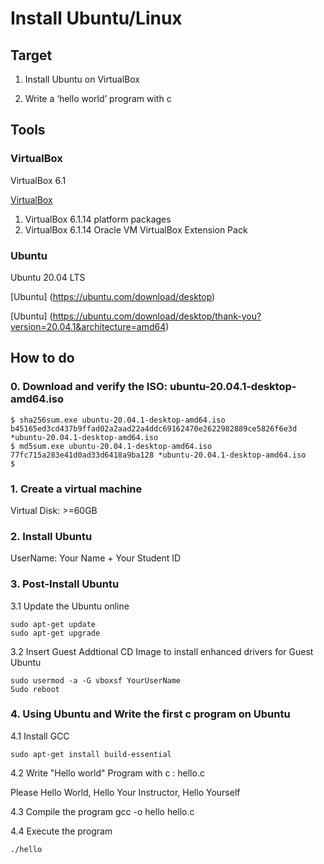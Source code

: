 # Install Ubuntu/Linux

## Target
1. Install Ubuntu on VirtualBox

2. Write a ‘hello world’ program with c

## Tools

### VirtualBox
VirtualBox 6.1 

[VirtualBox](https://www.virtualbox.org/)
1. VirtualBox 6.1.14 platform packages
2. VirtualBox 6.1.14 Oracle VM VirtualBox Extension Pack

### Ubuntu
Ubuntu 20.04 LTS 

[Ubuntu] (https://ubuntu.com/download/desktop)

[Ubuntu] (https://ubuntu.com/download/desktop/thank-you?version=20.04.1&architecture=amd64)

## How to do

### 0. Download and verify the ISO: ubuntu-20.04.1-desktop-amd64.iso
```
$ sha256sum.exe ubuntu-20.04.1-desktop-amd64.iso
b45165ed3cd437b9ffad02a2aad22a4ddc69162470e2622982889ce5826f6e3d *ubuntu-20.04.1-desktop-amd64.iso
$ md5sum.exe ubuntu-20.04.1-desktop-amd64.iso
77fc715a283e41d0ad33d6418a9ba128 *ubuntu-20.04.1-desktop-amd64.iso
$
```

### 1. Create a virtual machine
Virtual Disk: >=60GB

### 2. Install Ubuntu
UserName: Your Name + Your Student ID

### 3. Post-Install Ubuntu

3.1 Update the Ubuntu online
```
sudo apt-get update
sudo apt-get upgrade
```
3.2 Insert Guest Addtional CD Image to install enhanced drivers for Guest Ubuntu
```
sudo usermod -a -G vboxsf YourUserName
Sudo reboot
```

### 4. Using Ubuntu and Write the first c program on Ubuntu

4.1 Install GCC
```
sudo apt-get install build-essential
```

4.2 Write "Hello world" Program with c : hello.c

Please Hello World, Hello Your Instructor, Hello Yourself

4.3 Compile the program 
gcc -o hello  hello.c

4.4 Execute the program
```
./hello
```
